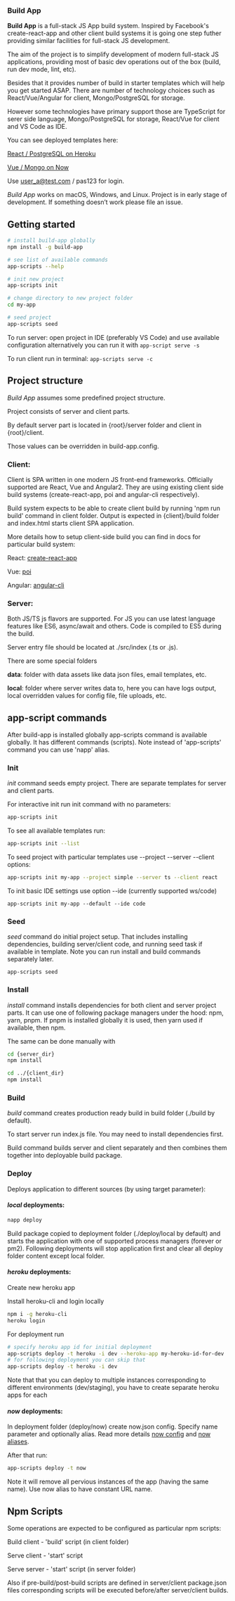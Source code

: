 ### Build App

**Build App** is a full-stack JS App build system. Inspired by Facebook's create-react-app and other client build systems it is going one step futher providing similar facilities for full-stack JS development.

The aim of the project is to simplify development of modern full-stack JS applications, providing most of basic dev operations out of the box (build, run dev mode, lint, etc).

Besides that it provides number of build in starter templates which will help you get started ASAP. There are number of technology choices such as React/Vue/Angular for client, Mongo/PostgreSQL for storage.

However some technologies have primary support those are TypeScript for serer side language, Mongo/PostgreSQL for storage, React/Vue for client and VS Code as IDE.

You can see deployed templates here:

[React / PostgreSQL on Heroku](https://napp-full-tmp.herokuapp.com)

[Vue / Mongo on Now](https://napp-full-tmp.now.sh)

Use user_a@test.com / pas123 for login.

_Build App_ works on macOS, Windows, and Linux.
Project is in early stage of development.
If something doesn’t work please file an issue.

## Getting started

```sh
# install build-app globally
npm install -g build-app

# see list of available commands
app-scripts --help

# init new project
app-scripts init

# change directory to new project folder
cd my-app

# seed project
app-scripts seed
```

To run server: open project in IDE (preferably VS Code) and use available configuration alternatively you can run it with `app-script serve -s`

To run client run in terminal: `app-scripts serve -c`

## Project structure

_Build App_ assumes some predefined project structure.

Project consists of server and client parts.

By default server part is located in {root}/server folder and client in {root}/client.

Those values can be overridden in build-app.config.

### Client:

Client is SPA written in one modern JS front-end frameworks. Officially supported are React, Vue and Angular2. They are using existing client side build systems (create-react-app, poi and angular-cli respectively).

Build system expects to be able to create client build by running 'npm run build' command in client folder. Output is expected in {client}/build folder and index.html starts client SPA application.

More details how to setup client-side build you can find in docs for particular build system:

React: [create-react-app](https://github.com/facebookincubator/create-react-app)

Vue: [poi](https://github.com/egoist/poi)

Angular: [angular-cli](https://github.com/angular/angular-cli)

### Server:

Both JS/TS js flavors are supported. For JS you can use latest language features like ES6, async/await and others. Code is compiled to ES5 during the build.

Server entry file should be located at ./src/index (.ts or .js).

There are some special folders

**data**: folder with data assets like data json files, email templates, etc.

**local**: folder where server writes data to, here you can have logs output, local overridden values for config file, file uploads, etc.

## app-script commands

After build-app is installed globally app-scripts command is available globally. It has different commands (scripts). Note instead of 'app-scripts' command you can use 'napp' alias.

### Init

_init_ command seeds empty project. There are separate templates for server and client parts.

For interactive init run init command with no parameters:

```sh
app-scripts init
```

To see all available templates run:

```sh
app-scripts init --list
```

To seed project with particular templates use --project --server --client options:

```sh
app-scripts init my-app --project simple --server ts --client react
```

To init basic IDE settings use option --ide (currently supported ws/code)

```
app-scripts init my-app --default --ide code
```

### Seed

_seed_ command do initial project setup. That includes installing dependencies, building server/client code, and running seed task if available in template. Note you can run install and build commands separately later.

```
app-scripts seed
```

### Install

_install_ command installs dependencies for both client and server project parts. It can use one of following package managers under the hood: npm, yarn, pnpm. If pnpm is installed globally it is used, then yarn used if available, then npm.

The same can be done manually with

```sh
cd {server_dir}
npm install

cd ../{client_dir}
npm install
```

### Build

_build_ command creates production ready build in build folder (./build by default).

To start server run index.js file. You may need to install dependencies first.

Build command builds server and client separately and then combines them together into deployable build package.

### Deploy

Deploys application to different sources (by using target parameter):

#### _local_ deployments:

```bash
napp deploy
```

Build package copied to deployment folder (./deploy/local by default) and starts the application with one of supported process managers (forever or pm2). Following deployments will stop application first and clear all deploy folder content except local folder.

#### _heroku_ deployments:

Create new heroku app

Install heroku-cli and login locally

```bash
npm i -g heroku-cli
heroku login
```

For deployment run

```bash
# specify heroku app id for initial deployment
app-scripts deploy -t heroku -i dev --heroku-app my-heroku-id-for-dev
# for following deployment you can skip that
app-scripts deploy -t heroku -i dev
```

Note that that you can deploy to multiple instances corresponding to different environments (dev/staging), you have to create separate heroku apps for each

#### _now_ deployments:

In deployment folder (deploy/now) create now.json config. Specify name parameter and optionally alias. Read more details [now config](https://zeit.co/docs/features/configuration) and [now aliases](https://zeit.co/docs/features/aliases).

After that run:

```bash
app-scripts deploy -t now
```

Note it will remove all pervious instances of the app (having the same name). Use now alias to have constant URL name.

## Npm Scripts

Some operations are expected to be configured as particular npm scripts:

Build client - 'build' script (in client folder)

Serve client - 'start' script

Serve server - 'start' script (in server folder)

Also if pre-build/post-build scripts are defined in server/client package.json files corresponding scripts will be executed before/after server/client builds.
